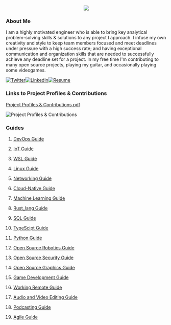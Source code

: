 <h1 align="center">
 <img src="https://user-images.githubusercontent.com/45159366/81243342-6c350f00-8fc4-11ea-9037-9cbe0f7bf3ff.png">
</h1>

### About Me
I am a highly motivated engineer who is able to bring key analytical problem-solving skills & solutions to any project I approach. I infuse my own creativity and style to keep team members focused and meet deadlines under pressure with a high success rate; and having exceptional communication and organization skills that are needed to successfully achieve any deadline set for a project. In my free time I'm contributing to many open source projects, playing my guitar, and occasionally playing some videogames.

[![Twitter](https://user-images.githubusercontent.com/45159366/85327986-bdba3000-b484-11ea-87f0-20be14e54852.png)](https://twitter.com/Miker256)[![Linkedin](https://user-images.githubusercontent.com/45159366/85327989-beeb5d00-b484-11ea-9996-d6042a365e34.png)](https://www.linkedin.com/in/michael-royal-b923b4134/)[![Resume](https://user-images.githubusercontent.com/45159366/85609897-5e3a5c80-b60b-11ea-94d4-751c7385e80a.png)](https://github.com/mikeroyal/mikeroyal.github.io/files/5170773/Michael-Royal-Resume.pdf)

### Links to Project Profiles & Contributions

[Project Profiles & Contributions.pdf](https://github.com/mikeroyal/mikeroyal.github.io/files/4875593/Links.to.Project.Contributions.pdf)

![Project Profiles & Contributions](https://user-images.githubusercontent.com/45159366/86542054-ed2a5d00-bec6-11ea-875e-9909383fe64c.png)

### Guides

1. [DevOps Guide](https://salsa.debian.org/mikeroyal-guest/devops)

2. [IoT Guide](https://github.com/mikeroyal/IoT-Guide)

3. [WSL Guide](https://github.com/mikeroyal/WSL-Guide)

4. [Linux Guide](https://github.com/mikeroyal/Linux-Guide)

5. [Networking Guide](https://github.com/mikeroyal/Networking-Guide)

6. [Cloud-Native Guide](https://github.com/mikeroyal/Cloud-Native-Guide)

7. [Machine Learning Guide](https://gitlab.com/maos20008/intro-to-machine-learning)

8. [Rust_lang Guide](https://github.com/mikeroyal/Rust_lang-Guide)

9. [SQL Guide](https://github.com/mikeroyal/SQL-Guide)

10. [TypeScipt Guide](https://github.com/mikeroyal/TypeScript-Guide)

11. [Python Guide](https://github.com/mikeroyal/Python-Guide)

12. [Open Source Robotics Guide](https://invent.kde.org/mikeroyal/robotics)

13. [Open Source Security Guide](https://salsa.debian.org/mikeroyal-guest/open-source-security-guide)

14. [Open Source Graphics Guide](https://gitlab.com/maos20008/open-source-3d-modeling-guide)

15. [Game Development Guide](https://github.com/mikeroyal/Game-Development-Guide)

16. [Working Remote Guide](https://github.com/mikeroyal/Working-Remote-Guide)

17. [Audio and Video Editing Guide](https://github.com/mikeroyal/Audio-and-Video-Editing-Guide)

18. [Podcasting Guide](https://github.com/mikeroyal/Podcasting-Guide)

19. [Agile Guide](https://github.com/mikeroyal/Agile-Guide)
